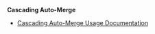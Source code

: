 <!-- docs/_sidebar.md -->

**Cascading Auto-Merge**

* [Cascading Auto-Merge Usage Documentation](cascading-auto-merge.md)

